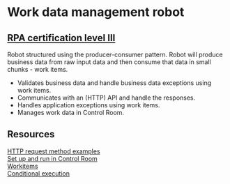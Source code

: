 # Work data management robot
## [RPA certification level III](https://robocorp.com/docs/courses/work-data-management)

Robot structured using the producer-consumer pattern. Robot will produce business data from raw input data and then consume that data in small chunks - work items.

- Validates business data and handle business data exceptions using work items. 
- Communicates with an (HTTP) API and handle the responses.
- Handles application exceptions using work items.
- Manages work data in Control Room.

## Resources
[HTTP request method examples](https://robocorp.com/docs/development-guide/http/http-examples)  
[Set up and run in Control Room](https://robocorp.com/docs/courses/work-data-management/setup-and-run-in-control-room)  
[Workitems](https://robocorp.com/docs/libraries/rpa-framework/rpa-robocorp-workitems)  
[Conditional execution](https://robocorp.com/docs/languages-and-frameworks/robot-framework/conditional-execution)
